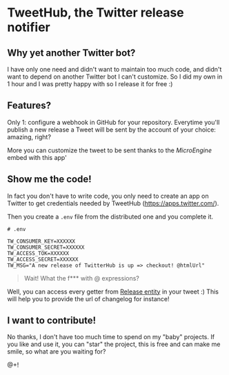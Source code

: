 # TweetHub, the Twitter release notifier

## Why yet another Twitter bot?

I have only one need and didn't want to maintain too much code, and didn't want to
depend on another Twitter bot I can't customize. So I did my own in 1 hour and I was
pretty happy with so I release it for free :)

## Features?

Only 1: configure a webhook in GitHub for your repository. Everytime you'll publish a new release a Tweet
will be sent by the account of your choice: amazing, right?

More you can customize the tweet to be sent thanks to the *MicroEngine* embed with this app'


## Show me the code!

In fact you don't have to write code, you only need to create an app on Twitter to get
credentials needed by TweetHub (https://apps.twitter.com/).

Then you create a `.env` file from the distributed one and you complete it.

```
# .env

TW_CONSUMER_KEY=XXXXXX
TW_CONSUMER_SECRET=XXXXXX
TW_ACCESS_TOK=XXXXXX
TW_ACCESS_SECRET=XXXXXX
TW_MSG="A new release of TwitterHub is up => checkout! @htmlUrl"
```

> Wait! What the f*** with @ expressions?

Well, you can access every getter from [Release entity](https://github.com/Lp-digital/github-event-parser/blob/master/Entity/Release.php) in your tweet :) This will help you to provide the url of changelog for instance!

## I want to contribute!

No thanks, I don't have too much time to spend on my "baby" projects. If you like and use it, you can "star" the project,
this is free and can make me smile, so what are you waiting for?

@+!
